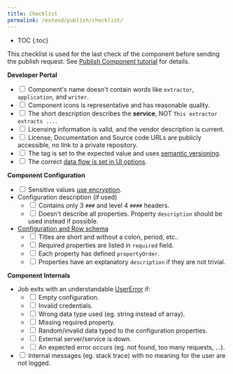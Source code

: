 ```yaml
---
title: Checklist
permalink: /extend/publish/checklist/
---
```


* TOC
{:toc}

This checklist is used for the last check of the component before sending the publish request.
See [Publish Component tutorial](/extend/publish/) for details.

**Developer Portal**
- <input type="checkbox"> Component's name doesn't contain words like `extractor`, `application`, and `writer`.
- <input type="checkbox"> Component icons is representative and has reasonable quality.
- <input type="checkbox"> The short description describes the **service**, NOT `This extractor extracts ...`.
- <input type="checkbox"> Licensing information is valid, and the vendor description is current.
- <input type="checkbox"> License, Documentation and Source code URLs are publicly accessible, no link to a private repository.
- <input type="checkbox"> The tag is set to the expected value and uses [semantic versioning](https://semver.org/).
- <input type="checkbox"> The correct [data flow is set in UI options](/extend/publish/#component-name-and-description).


**Component Configuration**
- <input type="checkbox"> Sensitive values [use encryption](/overview/encryption/).
- Configuration description (if used)
  - <input type="checkbox"> Contains only 3 `###` and level 4 `####` headers.
  - <input type="checkbox"> Doesn't describe all properties. Property `description` should be used instead if possible. 
- [Configuration and Row schema](/extend/publish/#component-configuration)
    - <input type="checkbox"> Titles are short and without a colon, period, etc..
    - <input type="checkbox"> Required properties are listed in `required` field.
    - <input type="checkbox"> Each property has defined `propertyOrder`.
    - <input type="checkbox"> Properties have an explanatory `description` if they are not trivial.


**Component Internals**
- Job exits with an understandable [UserError](/extend/common-interface/environment/#return-values) if:
  - <input type="checkbox"> Empty configuration.
  - <input type="checkbox"> Invalid credentials.
  - <input type="checkbox"> Wrong data type used (eg. string instead of array).
  - <input type="checkbox"> Missing required property.
  - <input type="checkbox"> Random/invalid data typed to the configuration properties.
  - <input type="checkbox"> External server/service is down.
  - <input type="checkbox"> An expected error occurs (eg. not found, too many requests, ...).
- <input type="checkbox"> Internal messages (eg. stack trace) with no meaning for the user are not logged.


